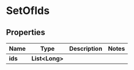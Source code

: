 
# SetOfIds

## Properties
Name | Type | Description | Notes
------------ | ------------- | ------------- | -------------
**ids** | **List&lt;Long&gt;** |  | 




